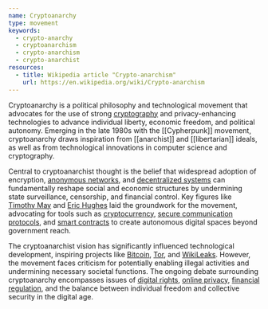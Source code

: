 ```yaml
---
name: Cryptoanarchy
type: movement
keywords:
  - crypto-anarchy
  - cryptoanarchism
  - crypto-anarchism
  - crypto-anarchist
resources:
  - title: Wikipedia article "Crypto-anarchism"
    url: https://en.wikipedia.org/wiki/Crypto-anarchism
---
```


Cryptoanarchy is a political philosophy and technological movement that advocates for the use of strong [cryptography](https://en.wikipedia.org/wiki/Cryptography) and privacy-enhancing technologies to advance individual liberty, economic freedom, and political autonomy. Emerging in the late 1980s with the [[Cypherpunk]] movement, cryptoanarchy draws inspiration from [[anarchist]] and [[libertarian]] ideals, as well as from technological innovations in computer science and cryptography.

Central to cryptoanarchist thought is the belief that widespread adoption of encryption, [anonymous networks](https://en.wikipedia.org/wiki/Anonymous_P2P), and [decentralized systems](https://en.wikipedia.org/wiki/Decentralized_computing) can fundamentally reshape social and economic structures by undermining state surveillance, censorship, and financial control. Key figures like [Timothy May](https://en.wikipedia.org/wiki/Timothy_C._May) and [Eric Hughes](https://en.wikipedia.org/wiki/Eric_Hughes_(cypherpunk)) laid the groundwork for the movement, advocating for tools such as [cryptocurrency](https://en.wikipedia.org/wiki/Cryptocurrency), [secure communication protocols](https://en.wikipedia.org/wiki/Secure_communication), and [smart contracts](https://en.wikipedia.org/wiki/Smart_contract) to create autonomous digital spaces beyond government reach.

The cryptoanarchist vision has significantly influenced technological development, inspiring projects like [Bitcoin](https://en.wikipedia.org/wiki/Bitcoin), [Tor](https://en.wikipedia.org/wiki/Tor_(network)), and [WikiLeaks](https://en.wikipedia.org/wiki/WikiLeaks). However, the movement faces criticism for potentially enabling illegal activities and undermining necessary societal functions. The ongoing debate surrounding cryptoanarchy encompasses issues of [digital rights](https://en.wikipedia.org/wiki/Digital_rights), [online privacy](https://en.wikipedia.org/wiki/Internet_privacy), [financial regulation](https://en.wikipedia.org/wiki/Financial_regulation), and the balance between individual freedom and collective security in the digital age.